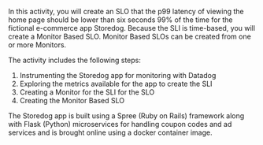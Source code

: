 In this activity, you will create an SLO that the p99 latency of viewing the home page should be lower than six seconds 99% of the time for the fictional e-commerce app Storedog. Because the SLI is time-based, you will create a Monitor Based SLO. Monitor Based SLOs can be created from one or more Monitors. 

The activity includes the following steps:
1. Instrumenting the Storedog app for monitoring with Datadog
2. Exploring the metrics available for the app to create the SLI
3. Creating a Monitor for the SLI for the SLO
4. Creating the Monitor Based SLO

The Storedog app is built using a Spree (Ruby on Rails) framework along with Flask (Python) microservices for handling coupon codes and ad services and is brought online using a docker container image.